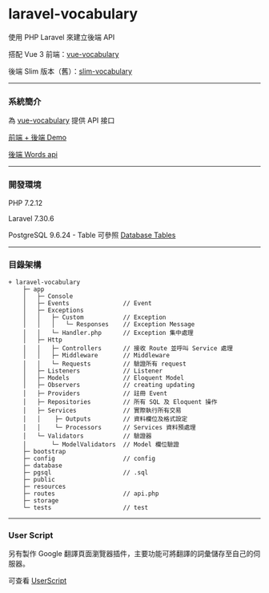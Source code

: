 # laravel-vocabulary

使用 PHP Laravel 來建立後端 API

搭配 Vue 3 前端：[vue-vocabulary](https://github.com/tk50486yui/vue-vocabulary.git)

後端 Slim 版本（舊）：[slim-vocabulary](https://github.com/tk50486yui/slim-vocabulary.git)

---
### 系統簡介

為 [vue-vocabulary](https://github.com/tk50486yui/vue-vocabulary.git) 提供 API 接口

[前端 + 後端 Demo](https://vue.yuex.site/vue-vocabulary/)

[後端 Words api](https://api.yuex.site/public/api/words)

---
### 開發環境

PHP 7.2.12

Laravel 7.30.6

PostgreSQL 9.6.24 - Table 可參照 [Database Tables](pgsql/tables.sql)

---
### 目錄架構
```    
+ laravel-vocabulary
    ├─ app
    │   ├─ Console
    │   ├─ Events               // Event
    │   ├─ Exceptions
    │   │   ├─ Custom           // Exception
    │   │   │   └─ Responses    // Exception Message
    │   │   └─ Handler.php      // Exception 集中處理
    │   ├─ Http
    │   │   ├─ Controllers      // 接收 Route 並呼叫 Service 處理
    │   │   ├─ Middleware       // Middleware
    │   │   └─ Requests         // 驗證所有 request
    │   ├─ Listeners            // Listener
    │   ├─ Models               // Eloquent Model
    │   ├─ Observers            // creating updating
    │   ├─ Providers            // 註冊 Event
    │   ├─ Repositories         // 所有 SQL 及 Eloquent 操作
    │   ├─ Services             // 實際執行所有交易
    │   │    ├─ Outputs         // 資料欄位及格式設定
    │   │    └─ Processors      // Services 資料預處理
    │   └─ Validators           // 驗證器
    │       └─ ModelValidators  // Model 欄位驗證
    ├─ bootstrap
    ├─ config                   // config
    ├─ database
    ├─ pgsql                    // .sql
    ├─ public
    ├─ resources
    ├─ routes                   // api.php
    ├─ storage
    └─ tests                    // test

```
---
### User Script

另有製作 Google 翻譯頁面瀏覽器插件，主要功能可將翻譯的詞彙儲存至自己的伺服器。

可查看 [UserScript](https://gist.github.com/tk50486yui/54cabdf110fbb4d3589a0fa9a8834bbe)